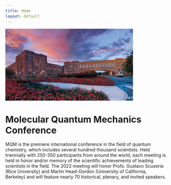 ```yaml
---
title: Home
layout: default
---
```


<div id="particles-js"></div>

<div id="logo-container">
  <img src="assets/images/pasted-image (1).jpg" id="vt" alt="MolSSI Logo" width="400">
</div>


<h1 id="title"> Molecular Quantum Mechanics Conference </h1>

MQM is the premiere international conference in the field of quantum chemistry, which includes several hundred thousand scientists.  Held triennially with 250-350 participants from around the world, each meeting is held in honor and/or memory of the scientific achievements of leading scientists in the field.  The 2022 meeting will honor Profs. Gustavo Scuseria (Rice University) and Martin Head-Gordon (University of California, Berkeley) and will feature nearly 70 historical, plenary, and invited speakers.

<script>
  particlesJS.load('particles-js', 'assets/particles.json', function() {
  console.log('callback - particles.js config loaded');
});
</script>
